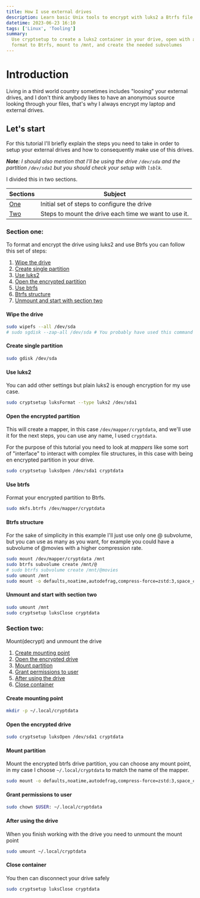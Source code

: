 ```yaml
---
title: How I use external drives
description: Learn basic Unix tools to encrypt with luks2 a Btrfs file system
datetime: 2023-06-23 16:10
tags: ['Linux', 'Tooling']
summary:
  Use cryptsetup to create a luks2 container in your drive, open with a mapper,
  format to Btrfs, mount to /mnt, and create the needed subvolumes
---
```


# Introduction

Living in a third world country sometimes includes "loosing" your external
drives, and I don't think anybody likes to have an anonymous source looking
through your files, that's why I always encrypt my laptop and external drives.

## Let's start

For this tutorial I'll briefly explain the steps you need to take in order
to setup your external drives and how to consequently make use of this drives.

_**Note**: I should also mention that I'll be using the drive `/dev/sda` and
the partition `/dev/sda1` but you should check your setup with `lsblk`._

I divided this in two sections.

| Sections            | Subject                                               |
| ------------------- | ----------------------------------------------------- |
| [One](#section-one) | Initial set of steps to configure the drive           |
| [Two](#section-two) | Steps to mount the drive each time we want to use it. |

### Section one:

To format and encrypt the drive using luks2 and use Btrfs you can follow this
set of steps:

1. [Wipe the drive](#wipe-the-drive)
2. [Create single partition](#create-single-partition)
3. [Use luks2](#use-luks2)
4. [Open the encrypted partition](#open-the-encrypted-partition)
5. [Use btrfs](#use-btrfs)
6. [Btrfs structure](#btrfs-structure)
7. [Unmount and start with section two](#unmount-and-start-with-section-two)

#### Wipe the drive

```bash
sudo wipefs --all /dev/sda
# sudo sgdisk --zap-all /dev/sda # You probably have used this command if you installed Arch Linux
```

#### Create single partition

```bash
sudo gdisk /dev/sda
```

#### Use luks2

You can add other settings but plain luks2 is enough encryption for my use case.

```bash
sudo cryptsetup luksFormat --type luks2 /dev/sda1
```

#### Open the encrypted partition

This will create a mapper, in this case `/dev/mapper/cryptdata`, and we'll use
it for the next steps, you can use any name, I used `cryptdata`.

For the purpose of this tutorial you need to look at _mappers_ like some sort of
"interface" to interact with complex file structures, in this case with being
en encrypted partition in your drive.

```bash
sudo cryptsetup luksOpen /dev/sda1 cryptdata
```

#### Use btrfs

Format your encrypted partition to Btrfs.

```bash
sudo mkfs.btrfs /dev/mapper/cryptdata
```

#### Btrfs structure

For the sake of simplicity in this example I'll just use only one @ subvolume,
but you can use as many as you want, for example you could have a subvolume of
@movies with a higher compression rate.

```bash
sudo mount /dev/mapper/cryptdata /mnt
sudo btrfs subvolume create /mnt/@
# sudo btrfs subvolume create /mnt/@movies
sudo umount /mnt
sudo mount -o defaults,noatime,autodefrag,compress-force=zstd:3,space_cache=v2,subvol=@ /dev/mapper/cryptdata /mnt
```

#### Unmount and start with section two

```bash
sudo umount /mnt
sudo cryptsetup luksClose cryptdata
```

### Section two:

Mount(decrypt) and unmount the drive

1. [Create mounting point](#create-mounting-point)
2. [Open the encrypted drive](#open-the-encrypted-drive)
3. [Mount partition](#mount-partition)
4. [Grant permissions to user](#grant-permissions-to-user)
5. [After using the drive](#after-using-the-drive)
6. [Close container](#close-container)

#### Create mounting point

```bash
mkdir -p ~/.local/cryptdata
```

#### Open the encrypted drive

```bash
sudo cryptsetup luksOpen /dev/sda1 cryptdata
```

#### Mount partition

Mount the encrypted btrfs drive partition, you can choose any mount point, in
my case I choose `~/.local/cryptdata` to match the name of the mapper.

```bash
sudo mount -o defaults,noatime,autodefrag,compress-force=zstd:3,space_cache=v2,subvol=@ /dev/mapper/cryptdata ~/.local/cryptdata
```

#### Grant permissions to user

```bash
sudo chown $USER: ~/.local/cryptdata
```

#### After using the drive

When you finish working with the drive you need to unmount the mount point

```bash
sudo umount ~/.local/cryptdata
```

#### Close container

You then can disconnect your drive safely

```bash
sudo cryptsetup luksClose cryptdata
```

